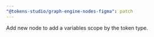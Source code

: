 ```yaml
---
"@tokens-studio/graph-engine-nodes-figma": patch
---
```


Add new node to add a variables scope by the token type.

